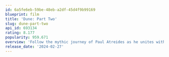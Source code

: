 ```yaml
---
id: 6a5fe6eb-59be-48eb-a2df-45d4f9b99169
blueprint: film
title: 'Dune: Part Two'
slug: dune-part-two
api_id: 693134
rating: 8.177
popularity: 959.671
overview: 'Follow the mythic journey of Paul Atreides as he unites with Chani and the Fremen while on a path of revenge against the conspirators who destroyed his family. Facing a choice between the love of his life and the fate of the known universe, Paul endeavors to prevent a terrible future only he can foresee.'
release_date: '2024-02-27'
---
```

